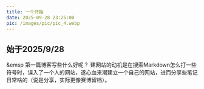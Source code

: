 ```yaml
---
title: 一个开始
date: 2025-09-28 23:25:00
pic: /images/pic/pic_4.webp
---
```

## 始于2025/9/28
&emsp 第一篇博客写些什么好呢？
  建网站的动机是在搜索Markdown怎么打一些符号时，误入了一个人的网站，遂心血来潮建立一个自己的网站，进而分享些笔记日常啥的（说是分享，实际更像赛博留档）。